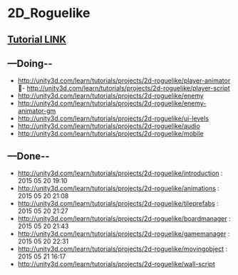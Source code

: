 # 2D_Roguelike

## [Tutorial LINK](http://unity3d.com/learn/tutorials/projects/2d-roguelike) ##

## —Doing-- ##

- http://unity3d.com/learn/tutorials/projects/2d-roguelike/player-animator
- http://unity3d.com/learn/tutorials/projects/2d-roguelike/player-script
- http://unity3d.com/learn/tutorials/projects/2d-roguelike/enemy
- http://unity3d.com/learn/tutorials/projects/2d-roguelike/enemy-animator-gm
- http://unity3d.com/learn/tutorials/projects/2d-roguelike/ui-levels
- http://unity3d.com/learn/tutorials/projects/2d-roguelike/audio
- http://unity3d.com/learn/tutorials/projects/2d-roguelike/mobile


## —Done-- ##

- http://unity3d.com/learn/tutorials/projects/2d-roguelike/introduction : 2015 05 20 19:10
- http://unity3d.com/learn/tutorials/projects/2d-roguelike/animations : 2015 05 20 21:08
- http://unity3d.com/learn/tutorials/projects/2d-roguelike/tileprefabs : 2015 05 20 21:27
- http://unity3d.com/learn/tutorials/projects/2d-roguelike/boardmanager : 2015 05 20 21:43
- http://unity3d.com/learn/tutorials/projects/2d-roguelike/gamemanager : 2015 05 20 22:31
- http://unity3d.com/learn/tutorials/projects/2d-roguelike/movingobject : 2015 05 21 16:17
- http://unity3d.com/learn/tutorials/projects/2d-roguelike/wall-script
